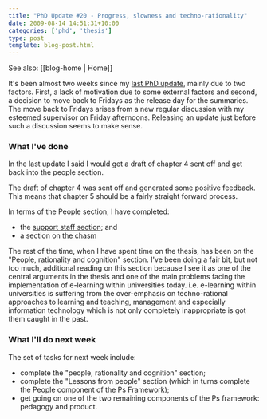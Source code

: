 ```yaml
---
title: "PhD Update #20 - Progress, slowness and techno-rationality"
date: 2009-08-14 14:51:31+10:00
categories: ['phd', 'thesis']
type: post
template: blog-post.html
---
```


See also: [[blog-home | Home]]

It's been almost two weeks since my [last PhD update](/blog2/2009/08/02/phd-update-19-falling-just-a-little-short/), mainly due to two factors. First, a lack of motivation due to some external factors and second, a decision to move back to Fridays as the release day for the summaries. The move back to Fridays arises from a new regular discussion with my esteemed supervisor on Friday afternoons. Releasing an update just before such a discussion seems to make sense.

### What I've done

In the last update I said I would get a draft of chapter 4 sent off and get back into the people section.

The draft of chapter 4 was sent off and generated some positive feedback. This means that chapter 5 should be a fairly straight forward process.

In terms of the People section, I have completed:

- the [support staff section](/blog2/2009/08/09/support-staff-continuing-with-the-people-component/); and
- a section on [the chasm](/blog2/2009/08/09/the-chasm/)

The rest of the time, when I have spent time on the thesis, has been on the "People, rationality and cognition" section. I've been doing a fair bit, but not too much, additional reading on this section because I see it as one of the central arguments in the thesis and one of the main problems facing the implementation of e-learning within universities today. i.e. e-learning within universities is suffering from the over-emphasis on techno-rational approaches to learning and teaching, management and especially information technology which is not only completely inappropriate is got them caught in the past.

### What I'll do next week

The set of tasks for next week include:

- complete the "people, rationality and cognition" section;
- complete the "Lessons from people" section (which in turns complete the People component of the Ps Framework);
- get going on one of the two remaining components of the Ps framework: pedagogy and product.